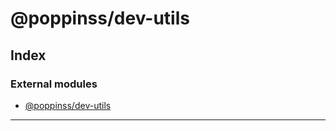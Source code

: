 
#  @poppinss/dev-utils

## Index

### External modules

* [@poppinss/dev-utils](modules/_poppinss_dev_utils.md)

---

